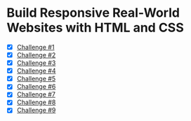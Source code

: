 # Build Responsive Real-World Websites with HTML and CSS



- [x] [Challenge #1](./01-Challenges/)
- [x] [Challenge #2](./02-Challenges/)
- [x] [Challenge #3](./03-Challenges/)
- [x] [Challenge #4](./04-Challenges/)
- [x] [Challenge #5](./05-Challenges/)
- [x] [Challenge #6](./06-Challenges/)
- [x] [Challenge #7](./07-Challenges/)
- [x] [Challenge #8](./08-Challenges/)
- [x] [Challenge #9](./09-Challenges/)
